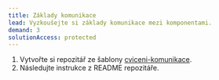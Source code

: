 ```yaml
---
title: Základy komunikace
lead: Vyzkoušejte si základy komunikace mezi komponentami.
demand: 3
solutionAccess: protected
---
```


1. Vytvořte si repozitář ze šablony [cviceni-komunikace](https://github.com/Czechitas-podklady-WEB/cviceni-komunikace).
1. Následujte instrukce z README repozitáře.
